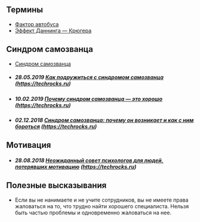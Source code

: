 ## Термины

* [Фактор автобуса](https://ru.wikipedia.org/wiki/%D0%A4%D0%B0%D0%BA%D1%82%D0%BE%D1%80_%D0%B0%D0%B2%D1%82%D0%BE%D0%B1%D1%83%D1%81%D0%B0)
* [Эффект Даннинга — Крюгера](https://ru.wikipedia.org/wiki/%D0%AD%D1%84%D1%84%D0%B5%D0%BA%D1%82_%D0%94%D0%B0%D0%BD%D0%BD%D0%B8%D0%BD%D0%B3%D0%B0_%E2%80%94_%D0%9A%D1%80%D1%8E%D0%B3%D0%B5%D1%80%D0%B0)

## Синдром самозванца
    
* [Синдром самозванца](https://ru.wikipedia.org/wiki/%D0%A1%D0%B8%D0%BD%D0%B4%D1%80%D0%BE%D0%BC_%D1%81%D0%B0%D0%BC%D0%BE%D0%B7%D0%B2%D0%B0%D0%BD%D1%86%D0%B0)
* ##### 28.05.2019 [Как подружиться с синдромом самозванца](https://techrocks.ru/2019/05/28/how-to-friend-impostor-syndrome/) (https://techrocks.ru)
* ##### 10.02.2019 [Почему синдром самозванца — это хорошо](https://techrocks.ru/2019/02/10/why-impostor-syndrome-is-good/) (https://techrocks.ru)
* ##### 02.12.2018 [Синдром самозванца: почему он возникает и как с ним бороться](https://techrocks.ru/2018/12/02/how-to-beat-impostor-syndrome/) (https://techrocks.ru)


## Мотивация
* ##### 28.08.2018 [Неожиданный совет психологов для людей, потерявших мотивацию](https://techrocks.ru/2018/08/28/surprising-advice-for-people-who-feel-unmotivated/)  (https://techrocks.ru)









## Полезные высказывания

* Если вы не нанимаете и не учите сотрудников, вы не имеете права жаловаться на то, что трудно найти хорошего специалиста. Нельзя быть частью проблемы и одновременно жаловаться на нее.